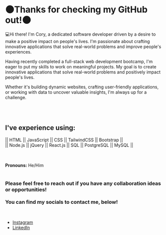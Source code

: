 # 🌑Thanks for checking my GitHub out!🌑

<p>
        💻Hi there! I'm Cory, a dedicated software developer driven by a desire to make a positive impact on people's lives. I'm passionate about crafting innovative applications that solve real-world problems and improve people's experiences.

Having recently completed a full-stack web development bootcamp, I'm eager to put my skills to work on meaningful projects. My goal is to create innovative applications that solve real-world problems and positively impact people's lives.

Whether it's building dynamic websites, crafting user-friendly applications, or working with data to uncover valuable insights, I'm always up for a challenge.
</p>

 <br> <br>

## I've experience using:
 
|| HTML || JavaScript || CSS || TailwindCSS || Bootstrap || <br>
|| Node.js || jQuery || React.js || SQL || PostgreSQL || MySQL ||

 <br> <br>
**Pronouns:** He/Him ‍
 <br> <br>
 <h3>Please feel free to reach out if you have any collaboration ideas or opportunities!
         <br><br>You can find my socials to contact me, below!</h3>
 <br>

* [Instagram](https://www.instagram.com/corykaii/)
* [LinkedIn](https://www.linkedin.com/in/cory-burton-35b6a62ab/)
<br><br>
